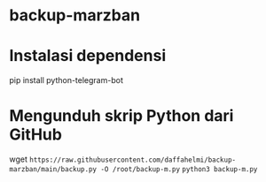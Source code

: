# backup-marzban
# Instalasi dependensi
pip install python-telegram-bot

# Mengunduh skrip Python dari GitHub
wget ```https://raw.githubusercontent.com/daffahelmi/backup-marzban/main/backup.py -O /root/backup-m.py```
```python3 backup-m.py```

